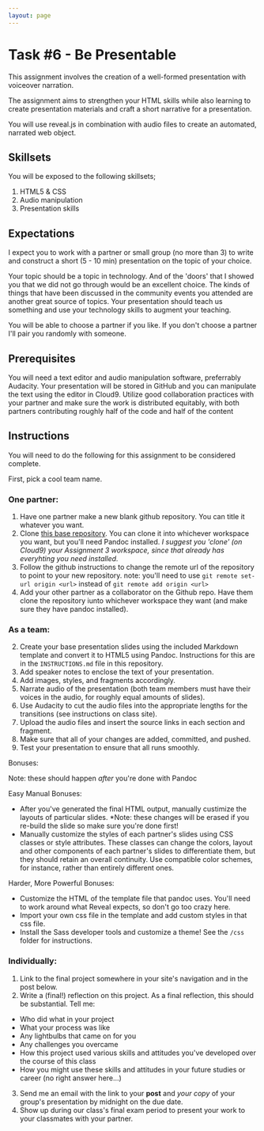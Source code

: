 ```yaml
---
layout: page
---
```


# Task #6 - Be Presentable

This assignment involves the creation of a well-formed presentation with voiceover narration. 

The assignment aims to strengthen your HTML skills while also learning to create presentation materials and craft a short narrative for a presentation. 

You will use reveal.js in combination with audio files to create an automated, narrated web object. 

## Skillsets

You will be exposed to the following skillsets;

1. HTML5 & CSS
2. Audio manipulation
3. Presentation skills

## Expectations

I expect you to work with a partner or small group (no more than 3) to write and construct a short (5 - 10 min) presentation on the topic of your choice. 

Your topic should be a topic in technology.  And of the 'doors' that I showed you that we did not go through would be an excellent choice.  The kinds of things that have been discussed in the community events you attended are another great source of topics.  Your presentation should teach us something and use your technology skills to augment your teaching.

You will be able to choose a partner if you like.  If you don't choose a partner I'll pair you randomly with someone.

## Prerequisites

You will need a text editor and audio manipulation software, preferrably Audacity. Your presentation will be stored in GitHub and you can manipulate the text using the editor in Cloud9.  Utilize good collaboration practices with your partner and make sure the work is distributed equitably, with both partners contributing roughly half of the code and half of the content 

## Instructions

You will need to do the following for this assignment to be considered complete. 

First, pick a cool team name.

### One partner:

1. Have one partner make a new blank github repository. You can title it whatever you want.
2. Clone [this base repository](https://github.com/eah13/task-6-be-presentable/tree/5e0fbc87374c0f779f60df98e754a0610616abe6).  You can clone it into whichever workspace you want, but you'll need Pandoc installed.  *I suggest you 'clone' (on Cloud9) your Assignment 3 workspace, since that already has everyhting you need installed.*
3. Follow the github instructions to change the remote url of the repository to point to your new repository. note: you'll need to use `git remote set-url origin <url>` instead of `git remote add origin <url>`
4. Add your other partner as a collaborator on the Github repo.  Have them clone the repository iunto whichever workspace they want (and make sure they have pandoc installed).

### As a team:

2. Create your base presentation slides using the included Markdown template and convert it to HTML5 using Pandoc. Instructions for this are in the `INSTRUCTIONS.md` file in this repository.
3. Add speaker notes to enclose the text of your presentation. 
4. Add images, styles, and fragments accordingly. 
4. Narrate audio of the presentation (both team members must have their voices in the audio, for roughly equal amounts of slides).
5. Use Audacity to cut the audio files into the appropriate lengths for the transitions (see instructions on class site).
6. Upload the audio files and insert the source links in each section and fragment. 
7. Make sure that all of your changes are added, committed, and pushed. 
8. Test your presentation to ensure that all runs smoothly.

Bonuses:

Note: these should happen *after* you're done with Pandoc

Easy Manual Bonuses:

* After you've generated the final HTML output, manually custimize the layouts of particular slides.  *Note: these changes will be erased if you re-build the slide so make sure you're done first!
* Manually customize the styles of each partner's slides using CSS classes or style attributes.  These classes can change the colors, layout and other components of each partner's slides to differentiate them, but they should retain an overall continuity.  Use compatible color schemes, for instance, rather than entirely different ones.

Harder, More Powerful Bonuses:

* Customize the HTML of the template file that pandoc uses.  You'll need to work around what Reveal expects, so don't go too crazy here.
* Import your own css file in the template and add custom styles in that css file.
* Install the Sass developer tools and customize a theme! See the `/css` folder for instructions.

### Individually:

1. Link to the final project somewhere in your site's navigation and in the post below.
2. Write a (final!) reflection on this project.  As a final reflection, this should be substantial.  Tell me:

  * Who did what in your project
  * What your process was like
  * Any lightbulbs that came on for you
  * Any challenges you overcame
  * How this project used various skills and attitudes you've developed over the course of this class
  * How you might use these skills and attitudes in your future studies or career (no right answer here...)

3. Send me an email with the link to your **post** and *your copy* of your group's presentation by midnight on the due date.
4. Show up during our class's final exam period to present your work to your classmates with your partner.